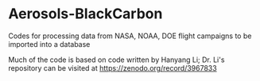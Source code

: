 # Aerosols-BlackCarbon
Codes for processing data from NASA, NOAA, DOE flight campaigns to be imported into a database

Much of the code is based on code written by Hanyang Li; Dr. Li's repository can be visited at https://zenodo.org/record/3967833
